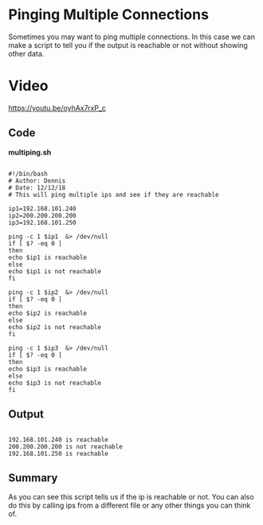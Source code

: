 # Pinging Multiple Connections
Sometimes you may want to ping multiple connections. In this case we can make a script to tell you if the output is reachable or not without showing other data.

# Video

https://youtu.be/oyhAx7rxP_c

## Code

**multiping.sh**

```

#!/bin/bash
# Author: Dennis
# Date: 12/12/18
# This will ping multiple ips and see if they are reachable

ip1=192.168.101.240
ip2=200.200.200.200
ip3=192.168.101.250

ping -c 1 $ip1  &> /dev/null
if [ $? -eq 0 ]
then
echo $ip1 is reachable
else
echo $ip1 is not reachable
fi

ping -c 1 $ip2  &> /dev/null
if [ $? -eq 0 ]
then
echo $ip2 is reachable
else
echo $ip2 is not reachable
fi

ping -c 1 $ip3  &> /dev/null
if [ $? -eq 0 ]
then
echo $ip3 is reachable
else
echo $ip3 is not reachable
fi

```


## Output

```

192.168.101.240 is reachable
200.200.200.200 is not reachable
192.168.101.250 is reachable

```

## Summary

As you can see this script tells us if the ip is reachable or not. You can also do this by calling ips from a different file or any other things you can think of.
